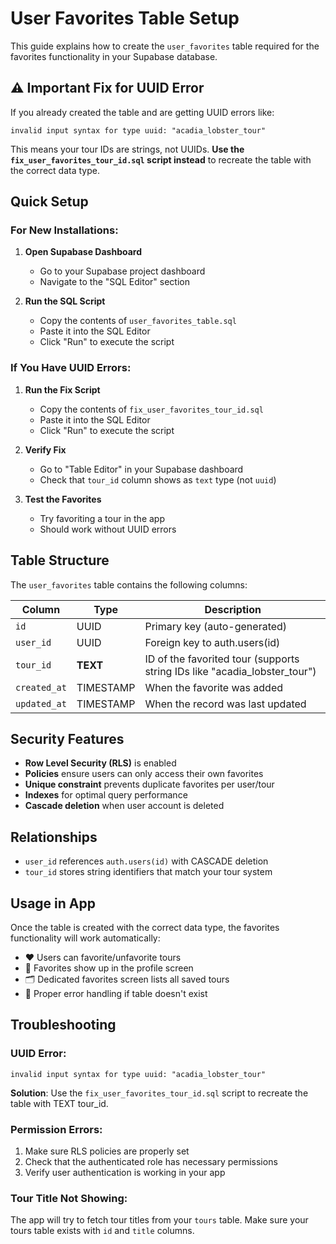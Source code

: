 # User Favorites Table Setup

This guide explains how to create the `user_favorites` table required for the favorites functionality in your Supabase database.

## ⚠️ Important Fix for UUID Error

If you already created the table and are getting UUID errors like:
```
invalid input syntax for type uuid: "acadia_lobster_tour"
```

This means your tour IDs are strings, not UUIDs. **Use the `fix_user_favorites_tour_id.sql` script instead** to recreate the table with the correct data type.

## Quick Setup

### For New Installations:
1. **Open Supabase Dashboard**
   - Go to your Supabase project dashboard
   - Navigate to the "SQL Editor" section

2. **Run the SQL Script**
   - Copy the contents of `user_favorites_table.sql`
   - Paste it into the SQL Editor
   - Click "Run" to execute the script

### If You Have UUID Errors:
1. **Run the Fix Script**
   - Copy the contents of `fix_user_favorites_tour_id.sql`
   - Paste it into the SQL Editor
   - Click "Run" to execute the script

2. **Verify Fix**
   - Go to "Table Editor" in your Supabase dashboard
   - Check that `tour_id` column shows as `text` type (not `uuid`)

3. **Test the Favorites**
   - Try favoriting a tour in the app
   - Should work without UUID errors

## Table Structure

The `user_favorites` table contains the following columns:

| Column | Type | Description |
|--------|------|-------------|
| `id` | UUID | Primary key (auto-generated) |
| `user_id` | UUID | Foreign key to auth.users(id) |
| `tour_id` | **TEXT** | ID of the favorited tour (supports string IDs like "acadia_lobster_tour") |
| `created_at` | TIMESTAMP | When the favorite was added |
| `updated_at` | TIMESTAMP | When the record was last updated |

## Security Features

- **Row Level Security (RLS)** is enabled
- **Policies** ensure users can only access their own favorites
- **Unique constraint** prevents duplicate favorites per user/tour
- **Indexes** for optimal query performance
- **Cascade deletion** when user account is deleted

## Relationships

- `user_id` references `auth.users(id)` with CASCADE deletion
- `tour_id` stores string identifiers that match your tour system

## Usage in App

Once the table is created with the correct data type, the favorites functionality will work automatically:

- ❤️ Users can favorite/unfavorite tours
- 📱 Favorites show up in the profile screen
- 🗂️ Dedicated favorites screen lists all saved tours
- 🔔 Proper error handling if table doesn't exist

## Troubleshooting

### UUID Error:
```
invalid input syntax for type uuid: "acadia_lobster_tour"
```
**Solution**: Use the `fix_user_favorites_tour_id.sql` script to recreate the table with TEXT tour_id.

### Permission Errors:
1. Make sure RLS policies are properly set
2. Check that the authenticated role has necessary permissions
3. Verify user authentication is working in your app

### Tour Title Not Showing:
The app will try to fetch tour titles from your `tours` table. Make sure your tours table exists with `id` and `title` columns.